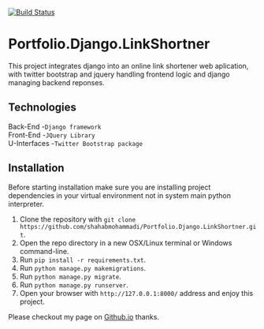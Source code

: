 [![Build Status](https://travis-ci.com/shahabmohammadi/Portfolio.Django.LinkShortner.svg?branch=master)](https://travis-ci.com/shahabmohammadi/Portfolio.Django.LinkShortner)

# Portfolio.Django.LinkShortner

This project integrates django into an online link shortener web aplication, with twitter bootstrap and jquery handling frontend logic and
django managing backend reponses.

## Technologies

Back-End      -`Django framework`
<br>
Front-End     -`JQuery Library`
<br>
U-Interfaces  -`Twitter Bootstrap package`

## Installation

Before starting installation make sure you are installing project dependencies in your virtual environment not in system main python interpreter. 

1. Clone the repository with `git clone https://github.com/shahabmohammadi/Portfolio.Django.LinkShortner.git`.
1. Open the repo directory in a new OSX/Linux terminal or Windows command-line.
1. Run `pip install -r requirements.txt`.
1. Run `python manage.py makemigrations`.
1. Run `python manage.py migrate`.
1. Run `python manage.py runserver`.
1. Open your browser with `http://127.0.0.1:8000/` address and enjoy this project.


Please checkout my page on [Github.io](http://shahabmohammadi.github.io) thanks.
